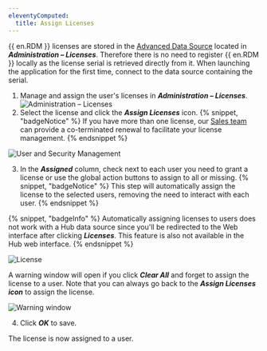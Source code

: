 ```yaml
---
eleventyComputed:
  title: Assign Licenses
---
```

{{ en.RDM }} licenses are stored in the [Advanced Data Source](/rdm/windows/data-sources/data-sources-types/advanced-data-sources/) located in ***Administration – Licenses***. Therefore there is no need to register {{ en.RDM }} locally as the license serial is retrieved directly from it. When launching the application for the first time, connect to the data source containing the serial.

1. Manage and assign the user's licenses in ***Administration – Licenses***.
![Administration – Licenses](https://cdnweb.devolutions.net/docs/docs_en_rdm_windows_clip3417.png)
1. Select the license and click the ***Assign Licenses*** icon.
{% snippet, "badgeNotice" %}
If you have more than one license, our [Sales team](mailto:sales@devolutions.net?subject=Co-terminate%20all%20my%20RDM%20licenses) can provide a co-terminated renewal to facilitate your license management.
{% endsnippet %}

![User and Security Management](https://cdnweb.devolutions.net/docs/docs_en_rdm_windows_RDMWin6032.png)

3. In the ***Assigned*** column, check next to each user you need to grant a license or use the global action buttons to assign to all or missing.
{% snippet, "badgeNotice" %}
This step will automatically assign the license to the selected users, removing the need to interact with each user.
{% endsnippet %}

{% snippet, "badgeInfo" %}
Automatically assigning licenses to users does not work with a Hub data source since you'll be redirected to the Web interface after clicking ***Licenses***. This feature is also not available in the Hub web interface.
{% endsnippet %}

![License](https://cdnweb.devolutions.net/docs/docs_en_rdm_windows_RDMWin2227.png)

A warning window will open if you click ***Clear All*** and forget to assign the license to a user. Note that you can always go back to the ***Assign Licenses icon*** to assign the license.

![Warning window](https://cdnweb.devolutions.net/docs/docs_en_rdm_windows_RDMWin6033.png)

4. Click ***OK*** to save.

The license is now assigned to a user.
